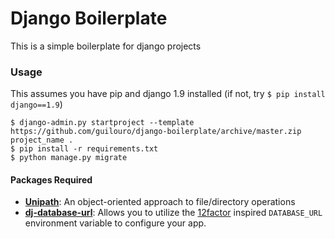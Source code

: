 Django Boilerplate
=========================== 

This is a simple boilerplate for django projects

### Usage

This assumes you have pip and django 1.9 installed (if not, try `$ pip install django==1.9`)

    $ django-admin.py startproject --template https://github.com/guilouro/django-boilerplate/archive/master.zip project_name .
    $ pip install -r requirements.txt
    $ python manage.py migrate

#### Packages Required
- **[Unipath]**: An object-oriented approach to file/directory operations
- **[dj-database-url]**: Allows you to utilize the [12factor](http://www.12factor.net/backing-services) inspired `DATABASE_URL` environment variable to configure your app.


[Unipath]: https://github.com/mikeorr/Unipath
[dj-database-url]: https://github.com/kennethreitz/dj-database-url
